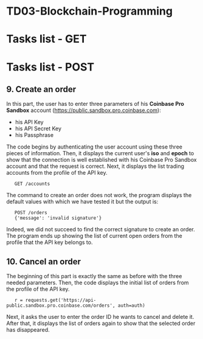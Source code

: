 # TD03-Blockchain-Programming

# Tasks list - GET

# Tasks list - POST

## 9. Create an order
In this part, the user has to enter three parameters of his **Coinbase Pro Sandbox** account (https://public.sandbox.pro.coinbase.com):
- his API Key
- his API Secret Key
- his Passphrase

The code begins by authenticating the user account using these three pieces of information. Then, it displays the current user's **iso** 
and **epoch** to show that the connection is well established with his Coinbase Pro Sandbox account and that the request is correct.
Next, it displays the list trading accounts from the profile of the API key.

       GET /accounts
The command to create an order does not work, the program displays the default values with which we have tested it but the output is:

       POST /orders
       {'message': 'invalid signature'}
Indeed, we did not succeed to find the correct signature to create an order.
The program ends up showing the list of current open orders from the profile that the API key belongs to.


## 10. Cancel an order
The beginning of this part is exactly the same as before with the three needed parameters.
Then, the code displays the initial list of orders from the profile of the API key.

       r = requests.get('https://api-public.sandbox.pro.coinbase.com/orders', auth=auth)
Next, it asks the user to enter the order ID he wants to cancel and delete it.
After that, it displays the list of orders again to show that the selected order has disappeared.
